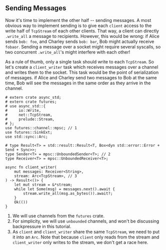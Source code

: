 ## Sending Messages

Now it's time to implement the other half -- sending messages.
A most obvious way to implement sending is to give each `client` access to the write half of `TcpStream` of each other clients.
That way, a client can directly `.write_all` a message to recipients.
However, this would be wrong: if Alice sends `bob: foo`, and Charley sends `bob: bar`, Bob might actually receive `fobaor`.
Sending a message over a socket might require several syscalls, so two concurrent `.write_all`'s might interfere with each other!

As a rule of thumb, only a single task should write to each `TcpStream`.
So let's create a `client_writer` task which receives messages over a channel and writes them to the socket.
This task would be the point of serialization of messages.
if Alice and Charley send two messages to Bob at the same time, Bob will see the messages in the same order as they arrive in the channel.

```rust,edition2018
# extern crate async_std;
# extern crate futures;
# use async_std::{
#     io::Write,
#     net::TcpStream,
#     prelude::Stream,
# };
use futures::channel::mpsc; // 1
use futures::SinkExt;
use std::sync::Arc;

# type Result<T> = std::result::Result<T, Box<dyn std::error::Error + Send + Sync>>;
type Sender<T> = mpsc::UnboundedSender<T>; // 2
type Receiver<T> = mpsc::UnboundedReceiver<T>;

async fn client_writer(
    mut messages: Receiver<String>,
    stream: Arc<TcpStream>, // 3
) -> Result<()> {
    let mut stream = &*stream;
    while let Some(msg) = messages.next().await {
        stream.write_all(msg.as_bytes()).await?;
    }
    Ok(())
}
```

1. We will use channels from the `futures` crate.
2. For simplicity, we will use `unbounded` channels, and won't be discussing backpressure in this tutorial.
3. As `client` and `client_writer` share the same `TcpStream`, we need to put it into an `Arc`.
   Note that because `client` only reads from the stream and `client_writer` only writes to the stream, we don't get a race here.
